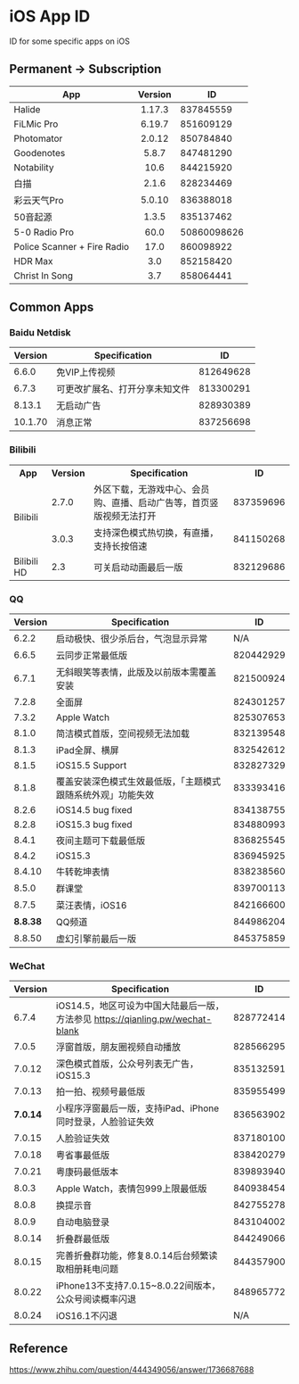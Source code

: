 # iOS App ID
ID for some specific apps on iOS

## Permanent -> Subscription

| App | Version | ID |
|--------| :---------:|--------|
|Halide|1.17.3|837845559|
|FiLMic Pro|6.19.7|851609129|
|Photomator|2.0.12|850784840|
|Goodenotes|5.8.7|847481290|
|Notability|10.6|844215920|
|白描|2.1.6|828234469|
|彩云天气Pro|5.0.10|836388018|
|50音起源|1.3.5|835137462|
|5-0 Radio Pro|60.0|50860098626|
|Police Scanner + Fire Radio|17.0|860098922|
|HDR Max|3.0|852158420|
|Christ In Song|3.7|858064441|

## Common Apps
### Baidu Netdisk
| Version | Specification | ID |
|--------| ---------|--------|
|6.6.0|免VIP上传视频|812649628|
|6.7.3|可更改扩展名、打开分享未知文件|813300291|
|8.13.1|无启动广告|828930389|
|10.1.70|消息正常|837256698|


### Bilibili

<table>
  <tr>
    <th>App</th>
    <th>Version</th>
    <th>Specification</th>
    <th>ID</th>
  </tr>
  <tr>
    <td rowspan='2'>Bilibili</td>
    <td>2.7.0</td>
    <td>外区下载，无游戏中心、会员购、直播、启动广告等，首页竖版视频无法打开</td>
    <td>837359696</td>
  </tr>
  <tr>
    <td>3.0.3</td>
    <td>支持深色模式热切换，有直播，支持长按倍速</td>
    <td>841150268</td>
  </tr>
  <tr>
    <td>Bilibili HD</td>
    <td>2.3</td>  
    <td>可关启动动画最后一版</td>
    <td>832129686</td>  
  </tr>
</table>

### QQ
| Version | Specification | ID |
|--------| ---------|--------|
|6.2.2|启动极快、很少杀后台，气泡显示异常|N/A|
|6.6.5|云同步正常最低版|820442929|
|6.7.1|无斜眼笑等表情，此版及以前版本需覆盖安装|821500924| 
|7.2.8|全面屏|824301257| 
|7.3.2|Apple Watch|825307653| 
|8.1.0|简洁模式首版，空间视频无法加载|832139548| 
|8.1.3|iPad全屏、横屏|832542612| 
|8.1.5|iOS15.5 Support|832827329| 
|8.1.8|覆盖安装深色模式生效最低版，「主题模式跟随系统外观」功能失效|833393416| 
|8.2.6|iOS14.5 bug fixed|834138755| 
|8.2.8|iOS15.3 bug fixed|834880993| 
|8.4.1|夜间主题可下载最低版|836825545| 
|8.4.2|iOS15.3|836945925| 
|8.4.10|牛转乾坤表情|838238560| 
|8.5.0|群课堂|839700113| 
|8.7.5|菜汪表情，iOS16|842166600| 
|**8.8.38**|QQ频道|844986204| 
|8.8.50|虚幻引擎前最后一版|845375859|

### WeChat
| Version | Specification | ID |
|--------| ---------|--------|
|6.7.4|iOS14.5，地区可设为中国大陆最后一版，方法参见 https://qianling.pw/wechat-blank|828772414|
|7.0.5|浮窗首版，朋友圈视频自动播放|828566295|
|7.0.12|深色模式首版，公众号列表无广告，iOS15.3|835132591|
|7.0.13|拍一拍、视频号最低版|835955499|
|**7.0.14**|小程序浮窗最后一版，支持iPad、iPhone同时登录，人脸验证失效|836563902|
|7.0.15|人脸验证失效|837180100|
|7.0.18|粤省事最低版|838420279|
|7.0.21|粤康码最低版本|839893940|
|8.0.3|Apple Watch，表情包999上限最低版|840938454|
|8.0.8|换提示音|842755278|
|8.0.9|自动电脑登录|843104002|
|8.0.14|折叠群最低版|844249066|
|8.0.15|完善折叠群功能，修复8.0.14后台频繁读取相册耗电问题|844357900|
|8.0.22|iPhone13不支持7.0.15~8.0.22间版本，公众号阅读概率闪退|848965772|
|8.0.24|iOS16.1不闪退|N/A|



## Reference
https://www.zhihu.com/question/444349056/answer/1736687688
